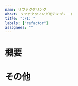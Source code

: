 ```yaml
---
name: リファクタリング
about: リファクタリング用テンプレート
title: ":+1: "
labels: ["refactor"]
assignees: ""
---
```


# 概要

# その他
